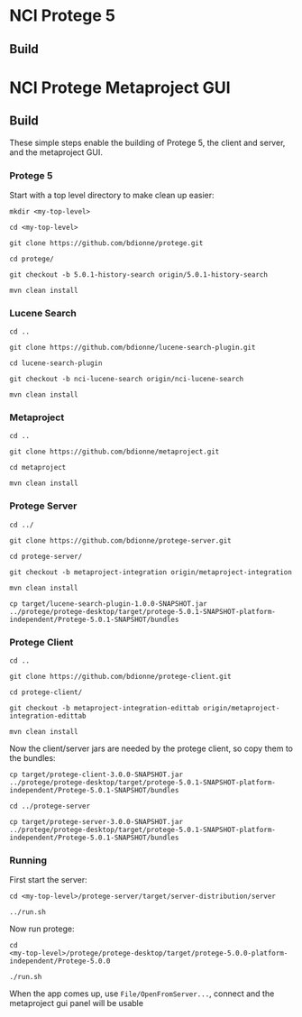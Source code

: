 # NCI Protege 5

## Build

# NCI Protege Metaproject GUI

## Build

These simple steps enable the building of Protege 5, the client and
server, and the metaproject GUI.

### Protege 5

Start with a top level directory to make clean up easier:

````
mkdir <my-top-level>

cd <my-top-level>

git clone https://github.com/bdionne/protege.git

cd protege/

git checkout -b 5.0.1-history-search origin/5.0.1-history-search

mvn clean install

````

### Lucene Search

````
cd ..

git clone https://github.com/bdionne/lucene-search-plugin.git

cd lucene-search-plugin

git checkout -b nci-lucene-search origin/nci-lucene-search

mvn clean install

````

### Metaproject

````
cd ..

git clone https://github.com/bdionne/metaproject.git

cd metaproject

mvn clean install

````

### Protege Server

````
cd ../

git clone https://github.com/bdionne/protege-server.git

cd protege-server/

git checkout -b metaproject-integration origin/metaproject-integration

mvn clean install

cp target/lucene-search-plugin-1.0.0-SNAPSHOT.jar
../protege/protege-desktop/target/protege-5.0.1-SNAPSHOT-platform-independent/Protege-5.0.1-SNAPSHOT/bundles

````

### Protege Client

````
cd ..

git clone https://github.com/bdionne/protege-client.git

cd protege-client/

git checkout -b metaproject-integration-edittab origin/metaproject-integration-edittab

mvn clean install
````



Now the client/server jars are needed by the protege client, so copy them to the
bundles:

````
cp target/protege-client-3.0.0-SNAPSHOT.jar
../protege/protege-desktop/target/protege-5.0.1-SNAPSHOT-platform-independent/Protege-5.0.1-SNAPSHOT/bundles

cd ../protege-server

cp target/protege-server-3.0.0-SNAPSHOT.jar
../protege/protege-desktop/target/protege-5.0.1-SNAPSHOT-platform-independent/Protege-5.0.1-SNAPSHOT/bundles

````

### Running

First start the server:

````
cd <my-top-level>/protege-server/target/server-distribution/server

../run.sh
````

Now run protege:
````
cd
<my-top-level>/protege/protege-desktop/target/protege-5.0.0-platform-independent/Protege-5.0.0

./run.sh
````

When the app comes up, use `File/OpenFromServer...`, connect and the
metaproject gui panel will be usable
